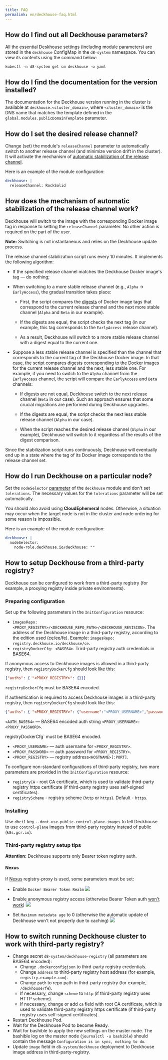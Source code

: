 ```yaml
---
title: FAQ
permalink: en/deckhouse-faq.html
---
```


## How do I find out all Deckhouse parameters?

All the essential Deskhouse settings (including module parameters) are stored in the `deckhouse` ConfigMap in the `d8-system` namespace. You can view its contents using the command below:
```
kubectl -n d8-system get cm deckhouse -o yaml
```

## How do I find the documentation for the version installed?

The documentation for the Deckhouse version running in the cluster is available at `deckhouse.<cluster_domain>`, where `<cluster_domain>` is the DNS name that matches the template defined in the `global.modules.publicDomainTemplate` parameter.

## How do I set the desired release channel?
Change (set) the module's `releaseChannel` parameter to automatically switch to another release channel (and minimize version drift in the cluster). It will activate the mechanism of [automatic stabilization of the release channel](#how-does-the-mechanism-of-automatic-stabilization-of-the-release-channel-work).

Here is an example of the module configuration:
```yaml
deckhouse: |
  releaseChannel: RockSolid
```

## How does the mechanism of automatic stabilization of the release channel work?
Deckhouse will switch to the image with the corresponding Docker image tag in response to setting the `releaseChannel` parameter. No other action is required on the part of the user.

**Note:** Switching is not instantaneous and relies on the Deckhouse update process.

The release channel stabilization script runs every 10 minutes. It implements the following algorithm:
* If the specified release channel matches the Deckhouse Docker image's tag — do nothing;
* When switching to a more stable release channel (e.g., `Alpha` -> `EarlyAccess`), the gradual transition takes place:

  - First, the script compares the [digests](https://success.mirantis.com/article/images-tagging-vs-digests) of Docker image tags that correspond to the current release channel and the next more stable channel (`Alpha` and `Beta` in our example).

  - If the digests are equal, the script checks the next tag (in our example, this tag corresponds to the `EarlyAccess` release channel).

  - As a result, Deckhouse will switch to a more stable release channel with a digest equal to the current one.

* Suppose a less stable release channel is specified than the channel that corresponds to the current tag of the Deckhouse Docker image. In that case, the script compares digests corresponding to the Docker images for the current release channel and the next, less stable one. For example, if you need to switch to the `Alpha` channel from the `EarlyAccess` channel, the script will compare the  `EarlyAccess` and `Beta` channels:

  - If digests are not equal, Deckhouse switch to the next release channel (`Beta` in our case). Such an approach ensures that some crucial migrations are performed during Deckhouse upgrades.

  - If the digests are equal, the script checks the next less stable release channel (`Alpha` in our case).

  - When the script reaches the desired release channel (`Alpha` in our example), Deckhouse will switch to it regardless of the results of the digest comparison.

Since the stabilization script runs continuously, Deckhouse will eventually end up in a state where the tag of its Docker image corresponds to the release channel set.

## How do I run Deckhouse on a particular node?
Set the `nodeSelector` [parameter](modules/020-deckhouse/configuration.html) of the `deckhouse` module and don't set `tolerations`. The necessary values for the `tolerations` parameter will be set automatically.

You should also avoid using **CloudEphemeral** nodes. Otherwise, a situation may occur when the target node is not in the cluster and node ordering for some reason is impossible.

Here is an example of the module configuration:
```yaml
deckhouse: |
  nodeSelector:
    node-role.deckhouse.io/deckhouse: ""
```
## How to setup Deckhouse from a third-party registry?

Deckhouse can be configured to work from a third-party registry (for example, a proxying registry inside private environments).

### Preparing configuration
Set up the following parameters in the `InitConfiguration` resource:
- `imagesRepo: <PROXY_REGISTRY>/<DECKHOUSE_REPO_PATH>/<DECKHOUSE_REVISION>`. The address of the Deckhouse image in a third-party registry, according to the edition used (ce/ee/fe). Example: `imagesRepo: registry.deckhouse.io/deckhouse/ce`.
- `registryDockerCfg: <BASE64>`. Trird-party registry auth credentials in BASE64.

If anonymous access to Deckhouse images is allowed in a third-party registry, then `registryDockerCfg` should look like this:
```json
{"auths": { "<PROXY_REGISTRY>": {}}}
```
`registryDockerCfg` must be BASE64 encoded.

If authentication is required to access Deckhouse images in a third-party registry, then `registryDockerCfg` should look like this:
```json
{"auths": { "<PROXY_REGISTRY>": {"username":"<PROXY_USERNAME>","password":"<PROXY_PASSWORD>","auth":"<AUTH_BASE64>"}}}
```

`<AUTH_BASE64>` — BASE64 encoded auth string `<PROXY_USERNAME>:<PROXY_PASSWORD>`.

registryDockerCfg` must be BASE64 encoded.

* `<PROXY_USERNAME>` — auth username for `<PROXY_REGISTRY>`.
* `<PROXY_PASSWORD>` — auth password for `<PROXY_REGISTRY>`.
* `<PROXY_REGISTRY>` — registry address`<HOSTNAME>[:PORT]`.

To configure non-standard configurations of third-party registry, two more parameters are provided in the `InitConfiguration` resource:
- `registryCA` - root CA certificate, which is used to validate third-party registry https certificate (if third-party registry uses self-signed certificates).
- `registryScheme` - registry scheme (`http` or `https`). Default - `https`.

### Installing
Use `dhctl` key `--dont-use-public-control-plane-images` to tell Deckhouse to use `control-plane` images from third-party registry instead of public (`k8s.gcr.io`).

### Third-party registry setup tips

**Attention:** Deckhouse supports only Bearer token registry auth.

#### Nexus
If [Nexus](https://github.com/sonatype/nexus-public) registry-proxy is used, some parameters must be set:

* Enable `Docker Bearer Token Realm`
  ![](../images/registry/nexus/Nexus1.png)

* Enable anonymous registry access (otherwise Bearer Token auth [won't work](https://help.sonatype.com/repomanager3/system-configuration/user-authentication#UserAuthentication-security-realms))
  ![](../images/registry/nexus/Nexus2.png)

* Set `Maximum metadata age` to 0 (otherwise the automatic update of Deckhouse won't not properly due to caching)
  ![](../images/registry/nexus/Nexus3.png)

## How to switch running Deckhouse cluster to work with third-party registry?

* Change secret `d8-system/deckhouse-registry` (all parameters are BASE64 encoded):
  * Change `.dockerconfigjson` to third-party registry credentials.
  * Change `address` to third-party registry host address (for example, `registry.example.com`).
  * Change `path` to repo path in third-party registry (for example, `/deckhouse/fe`).
  * If necessary, change `scheme` to `http` (if third-party registry uses HTTP scheme).
  * If necessary, change or add `ca` field with root CA certificate, which is used to validate third-party registry https certificate (if third-party registry uses self-signed certificates).
* Restart Deckhouse Pod.
* Wait for the Deckhouse Pod to become Ready.
* Wait for bashible to apply the new settings on the master node. The bashible log on the master node (`journalctl -u bashible`) should contain the message `Configuration is in sync, nothing to do`.
* Update `image` field in `d8-system/deckhouse` deployment to Deckhouse image address in third-party-registry.
